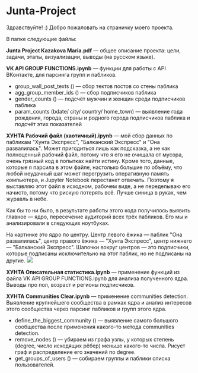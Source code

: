 # Junta-Project

Здравствуйте! :) Добро пожаловать на страничку моего проекта.

В папке следующие файлы:

**Junta Project Kazakova Maria.pdf** — общее описание проекта: цели, задачи, этапы, визуализации, выводы (на русском языке).

**VK API GROUP FUNCTIONS.ipynb** — функции для работы с API ВКонтакте, для парсинга групп и пабликов.

* group_wall_post_texts () — сбор тектов постов со стены паблика
* agg_group_member_ids () — сбор подписчиков паблика
* gender_counts () — подсчёт мужчин и женщин среди подписчиков паблика
* param_counts (bdate/ city/ country/ home_town) — выявление года рождения, города, страны и родного города подписчиков паблика и подсчёт этих показателей

**ХУНТА Рабочий файл (хаотичный).ipynb** — мой сбор данных по пабликам "Хунта Экспресс", "Балканский Экспресс" и "Она развалилась". Может пригодиться лишь как подсказка, а не как полноценный рабочий файл, потому что я его не очищала от мусора, очень грязный код в попытках найти истину. Кроме того, данные, которые я парсила в этом файле, настолько большие по объёму, что любой неудачный шаг может перегрузить оперативную память компьютера, и Jupyter Notebook перестанет отвечать. Поэтому я выставляю этот файл в исходном, рабочем виде, а не переделываю его начисто, потому что рискую потерять всё. Лучше синица в руках, чем журавль в небе.

Как бы то ни было, в результате работы этого кода получилось выявить главное — ядро, пересечение аудиторий всех трёх пабликов. Его мы и анализировали в следующих ноутбуках.

На картинке это ядро по центру. Центр левого ёжика — паблик "Она развалилась", центр правого ёжика — "Хунта Экспресс", центр нижнего — "Балканский Экспресс". Шапочки вокруг центров — это подписчики, которые подписаны исключительно на этот паблик, но не подписаны на другие.
![](https://sun9-29.userapi.com/impg/on-JeRXokrqrdCPce5UcP3Fi-EDSExTJYkSzVw/EuOqiQE4XIg.jpg?size=1024x1024&quality=96&proxy=1&sign=e0157b3bc76c29a769f64c986debf1dc&type=album)

**ХУНТА Описательная статистика.ipynb** — применение функций из файла VK API GROUP FUNCTIONS.ipynb для анализа полученного ядра. Выводы про пол, возраст и регионы подписчиков. 

**ХУНТА Communities Clear.ipynb** — применение communities detection. Выявление крупнейшего сообщества в рамках ядра и анализ интересов этого сообщества через парсинг пабликов и групп этого ядра.

* define_the_biggest_community () — выявление самого большого сообщества после применения какого-то метода communities detection.
* remove_nodes () — убираем из графа узлы, у которых степень (degree, число исходящих рёбер) меньше какого-то числа. Рисует граф и распределение его значений по degree.
* get_groups_of_users () — собираем группы и паблики списка пользователей.
